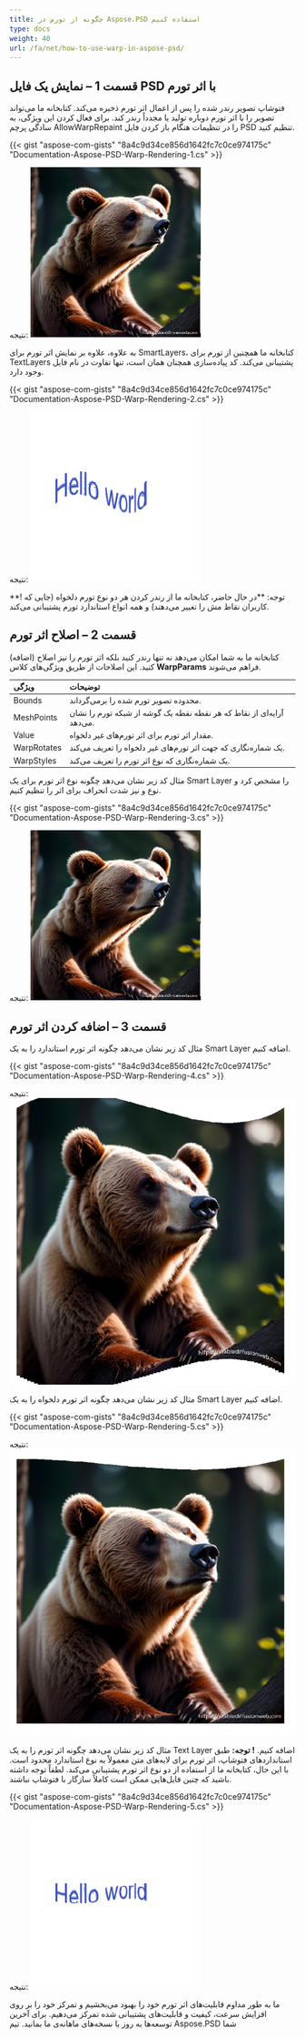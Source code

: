 ```yaml
---
title: چگونه از تورم در Aspose.PSD استفاده کنیم
type: docs
weight: 40
url: /fa/net/how-to-use-warp-in-aspose-psd/
---
```


## **قسمت 1 – نمایش یک فایل PSD با اثر تورم**

فتوشاپ تصویر رندر شده را پس از اعمال اثر تورم ذخیره می‌کند. کتابخانه ما می‌تواند تصویر را با اثر تورم دوباره تولید یا مجدداً رندر کند. برای فعال کردن این ویژگی، به سادگی پرچم AllowWarpRepaint را در تنظیمات هنگام باز کردن فایل PSD تنظیم کنید.

{{< gist "aspose-com-gists" "8a4c9d34ce856d1642fc7c0ce974175c" "Documentation-Aspose-PSD-Warp-Rendering-1.cs" >}}

نتیجه:
![نتیجه تورم Aspose.PSD برای .NET 1](warp1.png)

به علاوه، علاوه بر نمایش اثر تورم برای SmartLayers، کتابخانه ما همچنین از تورم برای TextLayers پشتیبانی می‌کند. کد پیاده‌سازی همچنان همان است، تنها تفاوت در نام فایل وجود دارد.

{{< gist "aspose-com-gists" "8a4c9d34ce856d1642fc7c0ce974175c" "Documentation-Aspose-PSD-Warp-Rendering-2.cs" >}}

نتیجه:
![نتیجه تورم Aspose.PSD برای .NET 2](warp2.png)

**! توجه: **در حال حاضر، کتابخانه ما از رندر کردن هر دو نوع تورم دلخواه (جایی که کاربران نقاط مش را تغییر می‌دهند) و همه انواع استاندارد تورم پشتیبانی می‌کند.

## **قسمت 2 – اصلاح اثر تورم**

کتابخانه ما به شما امکان می‌دهد نه تنها رندر کنید بلکه اثر تورم را نیز اصلاح (اضافه) کنید.
این اصلاحات از طریق ویژگی‌های کلاس **WarpParams** فراهم می‌شوند.

| **ویژگی**   | **توضیحات**                                                         | 
|:-------------|:------------------------------------------------------------------------|
| Bounds       | محدوده تصویر تورم شده را برمی‌گرداند.                              |
| MeshPoints   | آرایه‌ای از نقاط که هر نقطه نقطه یک گوشه از شبکه تورم را نشان می‌دهد. |
| Value        | مقدار اثر تورم برای اثر تورم‌های غیر دلخواه.                       |
| WarpRotates  | یک شماره‌نگاری که جهت اثر تورم‌های غیر دلخواه را تعریف می‌کند.     |
| WarpStyles   | یک شماره‌نگاری که نوع اثر تورم را تعریف می‌کند.                    |

مثال کد زیر نشان می‌دهد چگونه نوع اثر تورم برای یک Smart Layer را مشخص کرد و نوع و نیز شدت انحراف برای اثر را تنظیم کنیم.

{{< gist "aspose-com-gists" "8a4c9d34ce856d1642fc7c0ce974175c" "Documentation-Aspose-PSD-Warp-Rendering-3.cs" >}}

نتیجه:
![نتیجه تورم Aspose.PSD برای .NET 3](warp3.png)

## **قسمت 3 – اضافه کردن اثر تورم**

مثال کد زیر نشان می‌دهد چگونه اثر تورم استاندارد را به یک Smart Layer اضافه کنیم.

{{< gist "aspose-com-gists" "8a4c9d34ce856d1642fc7c0ce974175c" "Documentation-Aspose-PSD-Warp-Rendering-4.cs" >}}

نتیجه:
![نتیجه تورم Aspose.PSD برای .NET 4](warp4.png)

مثال کد زیر نشان می‌دهد چگونه اثر تورم دلخواه را به یک Smart Layer اضافه کنیم.

{{< gist "aspose-com-gists" "8a4c9d34ce856d1642fc7c0ce974175c" "Documentation-Aspose-PSD-Warp-Rendering-5.cs" >}}

نتیجه:
![نتیجه تورم Aspose.PSD برای .NET 5](warp5.png)

مثال کد زیر نشان می‌دهد چگونه اثر تورم را به یک Text Layer اضافه کنیم. 
**! توجه:** طبق استانداردهای فتوشاپ، اثر تورم برای لایه‌های متن معمولاً به نوع استاندارد محدود است. با این حال، کتابخانه ما از استفاده از دو نوع اثر تورم پشتیبانی می‌کند. لطفاً توجه داشته باشید که چنین فایل‌هایی ممکن است کاملاً سازگار با فتوشاپ نباشند.

{{< gist "aspose-com-gists" "8a4c9d34ce856d1642fc7c0ce974175c" "Documentation-Aspose-PSD-Warp-Rendering-5.cs" >}}

نتیجه:
![نتیجه تورم Aspose.PSD برای .NET 6](warp6.png)

ما به طور مداوم قابلیت‌های اثر تورم خود را بهبود می‌بخشیم و تمرکز خود را بر روی افزایش سرعت، کیفیت و قابلیت‌های پشتیبانی شده تمرکز می‌دهیم. برای آخرین توسعه‌ها به روز با نسخه‌های ماهانه‌ی ما بمانید.
تیم Aspose.PSD شما
